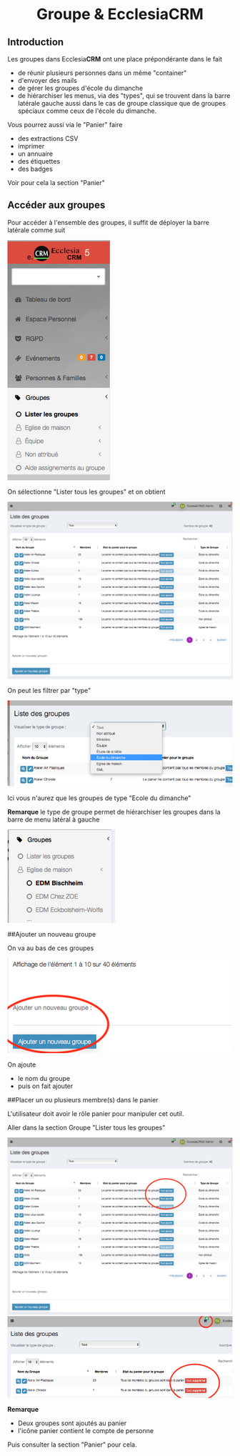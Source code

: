 # <center><big>Groupe & Ecclesia**CRM** </big></center>


## Introduction

Les groupes dans Ecclesia**CRM** ont une place prépondérante dans le fait 

- de réunir plusieurs personnes dans un même "container"
- d'envoyer des mails
- de gérer les groupes d'école du dimanche
- de hiérarchiser les menus, via des "types", qui se trouvent dans la barre latérale gauche aussi dans le cas de groupe classique que de groupes spéciaux comme ceux de l'école du dimanche.

Vous pourrez aussi via le "Panier" faire

- des extractions CSV 
- imprimer 
- un annuaire
- des étiquettes
- des badges

Voir pour cela la section "Panier"

## Accéder aux groupes

Pour accéder à l'ensemble des groupes, il suffit de déployer la barre latérale comme suit

![Screenshot](../../../img/group/groupsidebar.png)

On sélectionne "Lister tous les groupes" et on obtient

![Screenshot](../../../img/group/groupview.png)

On peut les filtrer par "type"

![Screenshot](../../../img/group/grouphierachy0.png)

Ici vous n'aurez que les groupes de type "Ecole du dimanche"

**Remarque** le type de groupe permet de hiérarchiser les groupes dans la barre de menu latéral à gauche

![Screenshot](../../../img/group/grouphierachy1.png)


##Ajouter un nouveau groupe

On va au bas de ces groupes

![Screenshot](../../../img/group/groupadd.png)

On ajoute

- le nom du groupe 
- puis on fait ajouter

##Placer un ou plusieurs membre(s) dans le panier

L'utilisateur doit avoir le rôle panier pour manipuler cet outil.

Aller dans la section Groupe "Lister tous les groupes"

![Screenshot](../../../img/group/groupviewcart1.png)
![Screenshot](../../../img/group/groupviewcart2.png)

**Remarque**

- Deux groupes sont ajoutés au panier
- l'icône panier contient le compte de personne

Puis consulter la section "Panier" pour cela.


